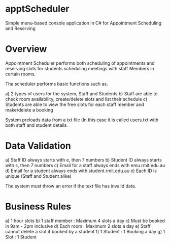 apptScheduler
=============

Simple menu-based console application in C# for Appointment Scheduling and Reserving

Overview
=============

Appointment Scheduler performs both scheduling of appointments and reserving slots for
students scheduling meetings with staff Members in certain rooms.

The scheduler performs basic functions such as.

  a) 2 types of users for the system, Staff and Students
  b) Staff are able to check room availability, create/delete slots and list their schedule
  c) Students are able to view the free slots for each staff member and make/delete a booking

System preloads data from a txt file (In this case it is called users.txt with both staff and
student details.

Data Validation
=============

  a) Staff ID always starts with e, then 7 numbers
  b) Student ID always starts with s, then 7 numbers
  c) Email for a staff always ends with emu.rmit.edu.au
  d) Email for a student always ends with student.rmit.edu.au
  e) Each ID is unique (Staff and Student alike)

The system must throw an error if the text file has invalid data.

Business Rules
=============

  a) 1 hour slots
  b) 1 staff member : Maximum 4 slots a day
  c) Must be booked in 9am - 2pm inclusive
  d) Each room : Maximum 2 slots a day
  e) Staff cannot delete a slot if booked by a student
  f) 1 Student : 1 Booking a day
  g) 1 Slot : 1 Student
